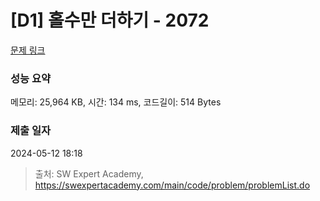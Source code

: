 # [D1] 홀수만 더하기 - 2072 

[문제 링크](https://swexpertacademy.com/main/code/problem/problemDetail.do?contestProbId=AV5QSEhaA5sDFAUq) 

### 성능 요약

메모리: 25,964 KB, 시간: 134 ms, 코드길이: 514 Bytes

### 제출 일자

2024-05-12 18:18



> 출처: SW Expert Academy, https://swexpertacademy.com/main/code/problem/problemList.do